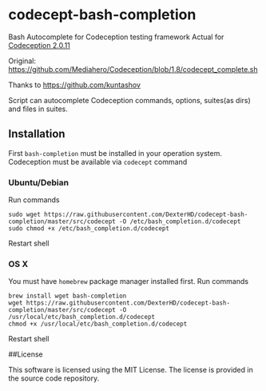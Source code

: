 # codecept-bash-completion
Bash Autocomplete for Codeception testing framework
Actual for [Codeception 2.0.11](https://github.com/Codeception/Codeception/releases/tag/2.0.11)

Original: https://github.com/Mediahero/Codeception/blob/1.8/codecept_complete.sh

Thanks to https://github.com/kuntashov

Script can autocomplete Codeception commands, options, suites(as dirs) and files in suites.

## Installation

First `bash-completion` must be installed in your operation system.
Codeception must be available via `codecept` command

### Ubuntu/Debian

Run commands
```
sudo wget https://raw.githubusercontent.com/DexterHD/codecept-bash-completion/master/src/codecept -O /etc/bash_completion.d/codecept
sudo chmod +x /etc/bash_completion.d/codecept
```
Restart shell

### OS X

You must have `homebrew` package manager installed first.
Run commands
```
brew install wget bash-completion
wget https://raw.githubusercontent.com/DexterHD/codecept-bash-completion/master/src/codecept -O /usr/local/etc/bash_completion.d/codecept
chmod +x /usr/local/etc/bash_completion.d/codecept
```
Restart shell

##License

This software is licensed using the MIT License. The license is provided in the source code repository.